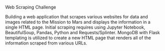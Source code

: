 Web Scraping Challenge

Building a web application that scrapes various websites for data and images related to the Mission to Mars and displays the information in a single HTML page. Initial scraping requires using Jupyter Notebook, BeautifulSoup, Pandas, Python and Requests/Splinter. MongoDB with Flask templating is utilized to create a new HTML page that renders all of the information scraped from various URLs.
